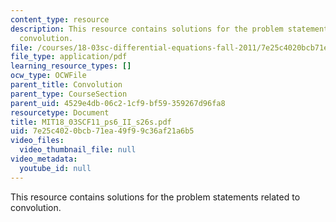```yaml
---
content_type: resource
description: This resource contains solutions for the problem statements related to
  convolution.
file: /courses/18-03sc-differential-equations-fall-2011/7e25c4020bcb71ea49f99c36af21a6b5_MIT18_03SCF11_ps6_II_s26s.pdf
file_type: application/pdf
learning_resource_types: []
ocw_type: OCWFile
parent_title: Convolution
parent_type: CourseSection
parent_uid: 4529e4db-06c2-1cf9-bf59-359267d96fa8
resourcetype: Document
title: MIT18_03SCF11_ps6_II_s26s.pdf
uid: 7e25c402-0bcb-71ea-49f9-9c36af21a6b5
video_files:
  video_thumbnail_file: null
video_metadata:
  youtube_id: null
---
```

This resource contains solutions for the problem statements related to convolution.


